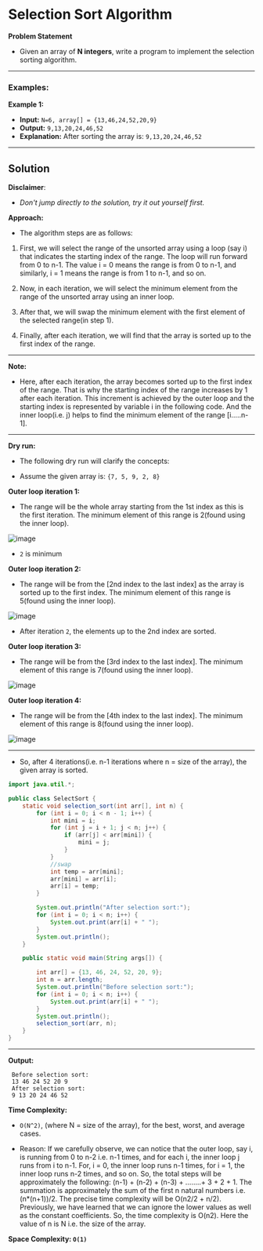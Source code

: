 



# Selection Sort Algorithm #

**Problem Statement**
- Given an array of **N integers**, write a program to implement
the selection sorting algorithm.
---
### Examples: ###

**Example 1:**
- **Input:** `N=6, array[] = {13,46,24,52,20,9}`
- **Output:** `9,13,20,24,46,52`
- **Explanation:** After sorting the array is: `9,13,20,24,46,52`
---
## Solution

**Disclaimer**:
- _Don't jump directly to the solution, try it out yourself first._

**Approach:**

- The algorithm steps are as follows:

1. First, we will select the range of the unsorted array using a loop (say i) that indicates the starting index of the range.
   The loop will run forward from 0 to n-1. The value i = 0 means the range is from 0 to n-1, and similarly, i = 1 means the range is from 1 to n-1, and so on.

2. Now, in each iteration, we will select the minimum element from the range of the unsorted array using an inner loop.

3. After that, we will swap the minimum element with the first element of the selected range(in step 1).

4. Finally, after each iteration, we will find that the array is sorted up to the first index of the range.

---

**Note:**
- Here, after each iteration, the array becomes sorted up to the first index of the range. That is why the starting index of the range increases by 1 after each iteration. This increment is achieved by the outer loop and the starting index is represented by variable i in the following code. And the inner loop(i.e. j) helps to find the minimum element of the range [i…..n-1].

---

**Dry run:**
- The following dry run will clarify the concepts:

- Assume the given array is: `{7, 5, 9, 2, 8}`

**Outer loop iteration 1:**
- The range will be the whole array starting from the 1st index as this is the first iteration. The minimum element of this range is 2(found using the inner loop).
  
![image](https://static.takeuforward.org/wp/uploads/2023/03/Screenshot-2023-03-13-223901.png)

- `2` is minimum

**Outer loop iteration 2:**
- The range will be from the [2nd index to the last index] as the array is sorted up to the first index. The minimum element of this range is 5(found using the inner loop).
  
![image](https://static.takeuforward.org/wp/uploads/2023/03/Screenshot-2023-03-13-224021.png)

- After iteration `2`, the elements up to the 2nd index are sorted.

**Outer loop iteration 3:**
- The range will be from the [3rd index to the last index]. The minimum element of this range is 7(found using the inner loop).
  
![image](https://static.takeuforward.org/wp/uploads/2023/03/Screenshot-2023-03-13-225729.png)


**Outer loop iteration 4:**
- The range will be from the [4th index to the last index]. The minimum element of this range is 8(found using the inner loop).
  
![image](https://static.takeuforward.org/wp/uploads/2023/03/Screenshot-2023-03-13-225822.png)

---

- So, after 4 iterations(i.e. n-1 iterations where n = size of the array), the given array is sorted.

``` java
import java.util.*;

public class SelectSort {
    static void selection_sort(int arr[], int n) {
        for (int i = 0; i < n - 1; i++) {
            int mini = i;
            for (int j = i + 1; j < n; j++) {
                if (arr[j] < arr[mini]) {
                    mini = j;
                }
            }
            //swap
            int temp = arr[mini];
            arr[mini] = arr[i];
            arr[i] = temp;
        }

        System.out.println("After selection sort:");
        for (int i = 0; i < n; i++) {
            System.out.print(arr[i] + " ");
        }
        System.out.println();
    }

    public static void main(String args[]) {

        int arr[] = {13, 46, 24, 52, 20, 9};
        int n = arr.length;
        System.out.println("Before selection sort:");
        for (int i = 0; i < n; i++) {
            System.out.print(arr[i] + " ");
        }
        System.out.println();
        selection_sort(arr, n);
    }
}
```


---

**Output:**
```
 Before selection sort:
 13 46 24 52 20 9
 After selection sort:
 9 13 20 24 46 52
```
**Time Complexity:**
- `O(N^2)`, (where N = size of the array), for the best, worst, and average cases.

- Reason: If we carefully observe, we can notice that the outer loop, say i, is running from 0 to n-2 i.e. n-1 times, and for each i, the inner loop j runs from i to n-1. For, i = 0, the inner loop runs n-1 times, for i = 1, the inner loop runs n-2 times, and so on. So, the total steps will be approximately the following: (n-1) + (n-2) + (n-3) + ……..+ 3 + 2 + 1. The summation is approximately the sum of the first n natural numbers i.e. (n*(n+1))/2. The precise time complexity will be O(n2/2 + n/2). Previously, we have learned that we can ignore the lower values as well as the constant coefficients. So, the time complexity is O(n2). Here the value of n is N i.e. the size of the array.

**Space Complexity: `O(1)`**





